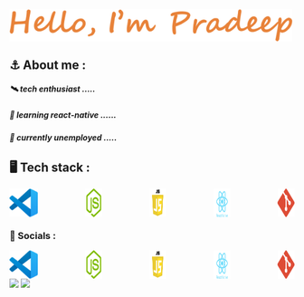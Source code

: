 <div style="width:'100%'; display:flex; align-item:center;"><img src = "./name.png" width="500px"></div>


## ⚓ About me :
  #####        🛰️    tech enthusiast .....
  #####        🐜    learning react-native ......
  #####        🤞    currently unemployed  .....
## 🖥️ Tech stack :
<div style="display:flex; flex-direction:row; width:'250px'; justify-content:space-between"> <img src = "./vscode.png"width="50px">
  <img src = "./pngwing.com (1).png" width="30px">
  <img src = "./pngwing.com (2).png" width="30px">
  <img src = "./pngwing.com (3).png" width="30px">
  <img src = "./pngwing.com (4).png" width="30px">
  </div>

### 🔗 Socials :
<div style="display:flex; flex-direction:row; width:'250px'; justify-content:space-between"> <img src = "./vscode.png"width="50px">
  <img src = "./pngwing.com (1).png" width="30px">
  <img src = "./pngwing.com (2).png" width="30px">
  <img src = "./pngwing.com (3).png" width="30px">
  <img src = "./pngwing.com (4).png" width="30px">
  </div>

 <img src="https://github-readme-stats.vercel.app/api?username=R-pradeep2005&show_icons=true&theme=dark"/>
 <img src="https://github-readme-stats.vercel.app/api/top-langs/?username=R-pradeep2005&theme=dark&layout=compact"/>

